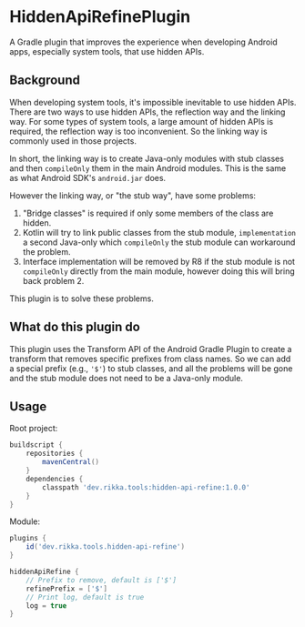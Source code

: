 # HiddenApiRefinePlugin

A Gradle plugin that improves the experience when developing Android apps, especially system tools, that use hidden APIs.

## Background

When developing system tools, it's impossible inevitable to use hidden APIs. There are two ways to use hidden APIs, the reflection way and the linking way. For some types of system tools, a large amount of hidden APIs is required, the reflection way is too inconvenient. So the linking way is commonly used in those projects.

In short, the linking way is to create Java-only modules with stub classes and then `compileOnly` them in the main Android modules. This is the same as what Android SDK's `android.jar` does.

However the linking way, or "the stub way", have some problems:

1. "Bridge classes" is required if only some members of the class are hidden.
2. Kotlin will try to link public classes from the stub module, `implementation` a second Java-only which `compileOnly` the stub module can workaround the problem.
3. Interface implementation will be removed by R8 if the stub module is not `compileOnly` directly from the main module, however doing this will bring back problem 2.

This plugin is to solve these problems.

## What do this plugin do

This plugin uses the Transform API of the Android Gradle Plugin to create a transform that removes specific prefixes from class names. So we can add a special prefix (e.g., `'$'`) to stub classes, and all the problems will be gone and the stub module does not need to be a Java-only module.

## Usage

Root project:

```gradle
buildscript {
    repositories {
        mavenCentral()
    }
    dependencies {
        classpath 'dev.rikka.tools:hidden-api-refine:1.0.0'
    }
}
```

Module:

```gradle
plugins {
    id('dev.rikka.tools.hidden-api-refine')
}

hiddenApiRefine {
    // Prefix to remove, default is ['$']
    refinePrefix = ['$']
    // Print log, default is true
    log = true
}
```

